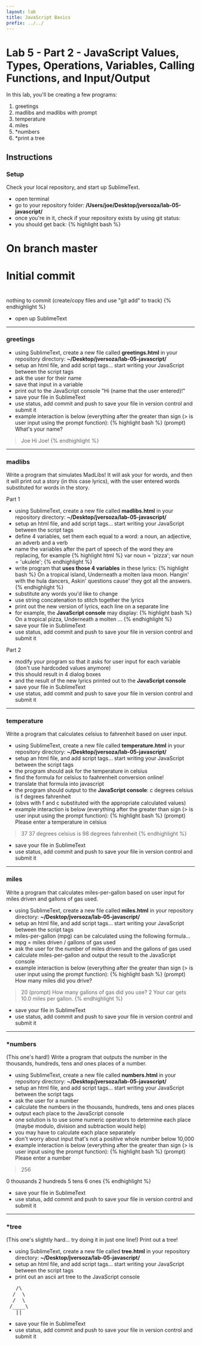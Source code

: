```yaml
---
layout: lab
title: JavaScript Basics
prefix: ../../
---
```

# Lab 5 - Part 2 - JavaScript Values, Types, Operations, Variables, Calling Functions, and Input/Output

In this lab, you'll be creating a few programs:

1. greetings
2. madlibs and madlibs with prompt
3. temperature
4. miles
5. \*numbers
6. \*print a tree

## Instructions

### Setup

Check your local repository, and start up SublimeText.

* open terminal
* go to your repository folder: __/Users/joe/Desktop/jversoza/lab-05-javascript/__
* once you're in it, check if your repository exists by using git status:
* you should get back:
{% highlight bash %}
# On branch master
#
# Initial commit
#
nothing to commit (create/copy files and use "git add" to track)
{% endhighlight %}
* open up SublimeText

<hr>

### greetings

* using SublimeText, create a new file called __greetings.html__ in your repository directory: __~/Desktop/jversoza/lab-05-javascript/__
* setup an html file, and add script tags... start writing your JavaScript between the script tags
* ask the user for their name
* save that input in a variable
* print out to the JavaScript console "Hi (name that the user entered)!"
* save your file in SublimeText
* use status, add commit and push to save your file in version control and submit it
* example interaction is below (everything after the greater than sign (&gt; is user input using the prompt function):
{% highlight bash %}
(prompt) What's your name?
> Joe
Hi Joe!
{% endhighlight %}

<hr>

### madlibs

Write a program that simulates MadLibs!  It will ask your for words, and then it will print out a story (in this case lyrics), with the user entered words substituted for words in the story.

Part 1

* using SublimeText, create a new file called __madlibs.html__ in your repository directory: __~/Desktop/jversoza/lab-05-javascript/__
* setup an html file, and add script tags... start writing your JavaScript between the script tags
* define 4 variables, set them each equal to a word: a noun, an adjective, an adverb and a verb
* name the variables after the part of speech of the word they are replacing, for example
{% highlight html %}
var noun = 'pizza';
var noun = 'ukulele';
{% endhighlight %}
* write program that __uses those 4 variables__ in these lyrics:
{% highlight bash %}
On a tropical island,
Underneath a molten lava moon.
Hangin' with the hula dancers,
Askin' questions cause' they got all the answers.
{% endhighlight %}
* substitute any words you'd like to change
* use string concatenation to stitch together the lyrics
* print out the new version of lyrics, each line on a separate line
* for example, the __JavaScript console__ may display:
{% highlight bash %}
On a tropical pizza,
Underneath a molten ...
{% endhighlight %}
* save your file in SublimeText
* use status, add commit and push to save your file in version control and submit it

Part 2

* modify your program so that it asks for user input for each variable (don't use hardcoded values anymore)
* this should result in 4 dialog boxes
* and the result of the new lyrics printed out to the __JavaScript console__
* save your file in SublimeText
* use status, add commit and push to save your file in version control and submit it

<hr>

### temperature

Write a program that calculates celsius to fahrenheit based on user input.

* using SublimeText, create a new file called __temperature.html__ in your repository directory: __~/Desktop/jversoza/lab-05-javascript/__
* setup an html file, and add script tags... start writing your JavaScript between the script tags
* the program should ask for the temperature in celsius
* find the formula for celsius to faahrenheit conversion online!
* translate that formula into javascript 
* the program should output to the __JavaScript console__: c degrees celsius is f degrees fahrenheit
* (obvs with f and c substituted with the appropriate calculated values)
* example interaction is below (everything after the greater than sign (&gt; is user input using the prompt function):
{% highlight bash %}
(prompt) Please enter a temperature in celsius
> 37
37 degrees celsius is 98 degrees fahrenheit
{% endhighlight %}
* save your file in SublimeText
* use status, add commit and push to save your file in version control and submit it

<hr>

### miles

Write a program that calculates miles-per-gallon based on user input for miles driven and gallons of gas used.

* using SublimeText, create a new file called __miles.html__ in your repository directory: __~/Desktop/jversoza/lab-05-javascript/__
* setup an html file, and add script tags... start writing your JavaScript between the script tags
* miles-per-gallon (mpg) can be calculated using the following formula... 
* mpg = miles driven / gallons of gas used 
* ask the user for the number of miles driven and the gallons of gas used
* calculate miles-per-gallon and output the result to the JavaScript console
* example interaction is below (everything after the greater than sign (&gt; is user input using the prompt function):
{% highlight bash %}
(prompt) How many miles did you drive?
>20
(prompt) How many gallons of gas did you use?
>2
Your car gets 10.0 miles per gallon.
{% endhighlight %}
* save your file in SublimeText
* use status, add commit and push to save your file in version control and submit it

<hr>

### \*numbers
(This one's hard!) Write a program that outputs the number in the thousands, hundreds, tens and ones places of a number. 

* using SublimeText, create a new file called __numbers.html__ in your repository directory: __~/Desktop/jversoza/lab-05-javascript/__
* setup an html file, and add script tags... start writing your JavaScript between the script tags
* ask the user for a number
* calculate the numbers in the thousands, hundreds, tens and ones places
* output each place to the JavaScript console
* one solution is to use some numeric operators to determine each place (maybe modulo, division and subtraction would help)
* you may have to calculate each place separately
* don't worry about input that's not a positive whole number below 10,000
* example interaction is below (everything after the greater than sign (&gt; is user input using the prompt function):
{% highlight bash %}
(prompt) Please enter a number
> 256

0 thousands
2 hundreds
5 tens
6 ones
{% endhighlight %}
* save your file in SublimeText
* use status, add commit and push to save your file in version control and submit it

<hr>

### \*tree

(This one's slightly hard... try doing it in just one line!) Print out a tree!

* using SublimeText, create a new file called __tree.html__ in your repository directory: __~/Desktop/jversoza/lab-05-javascript/__
* setup an html file, and add script tags... start writing your JavaScript between the script tags
* print out an ascii art tree to the JavaScript console
<pre>
   /\
  /  \
  /  \
 /____\
   ||
</pre>
* save your file in SublimeText
* use status, add commit and push to save your file in version control and submit it
